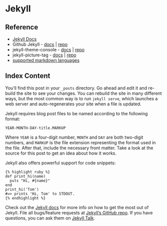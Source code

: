 # Jekyll

## Reference

* [Jekyll Docs](https://jekyllrb.com/docs/)
* Github Jekyll - [docs](https://github.com/jekyll) |
  [repo](https://github.com/jekyll/jekyll)
* jekyll-theme-console - [docs](https://jekyll-themes.com/jekyll-console/) |
  [repo](https://github.com/b2a3e8/jekyll-theme-console)
* jekyll-picture-tag - [docs](https://rbuchberger.github.io/jekyll_picture_tag/)
  | [repo](https://github.com/rbuchberger/jekyll_picture_tag)
* [supported markdown languages][supported-languages]

[supported-languages]: https://github.com/highlightjs/highlight.js/blob/main/SUPPORTED_LANGUAGES.md

## Index Content

You’ll find this post in your `_posts` directory. Go ahead and edit it and
re-build the site to see your changes. You can rebuild the site in many
different ways, but the most common way is to run `jekyll serve`, which
launches a web server and auto-regenerates your site when a file is updated.

Jekyll requires blog post files to be named according to the following format:

`YEAR-MONTH-DAY-title.MARKUP`

Where `YEAR` is a four-digit number, `MONTH` and `DAY` are both two-digit
numbers, and `MARKUP` is the file extension representing the format used in the
file. After that, include the necessary front matter. Take a look at the source
for this post to get an idea about how it works.

Jekyll also offers powerful support for code snippets:

```jinja
{% highlight ruby %}
def print_hi(name)
  puts "Hi, #{name}"
end
print_hi('Tom')
#=> prints 'Hi, Tom' to STDOUT.
{% endhighlight %}
```

Check out the [Jekyll docs][jekyll-docs] for more info on how to get the most
out of Jekyll. File all bugs/feature requests at
[Jekyll’s GitHub repo][jekyll-gh]. If you have questions, you can ask them on
[Jekyll Talk][jekyll-talk].

[jekyll-docs]: https://jekyllrb.com/docs/home
[jekyll-gh]:   https://github.com/jekyll/jekyll
[jekyll-talk]: https://talk.jekyllrb.com/
